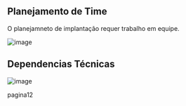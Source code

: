 ## Planejamento de Time

O planejamneto de implantação requer trabalho em equipe. 

![image](https://user-images.githubusercontent.com/52088444/151855553-ae972dd7-e1a0-400c-9a46-2299797da7fa.png)

## Dependencias Técnicas

![image](https://user-images.githubusercontent.com/52088444/151857205-bf1dd006-b004-4ebc-a8f0-169713bcae78.png)

pagina12
